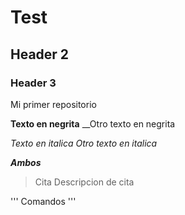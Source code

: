 # Test
## Header 2
### Header 3 

Mi primer repositorio

**Texto en negrita** __Otro texto en negrita

*Texto en italica* _Otro texto en italica_

**_Ambos_**

> Cita
> Descripcion de cita 

'''
Comandos
'''
